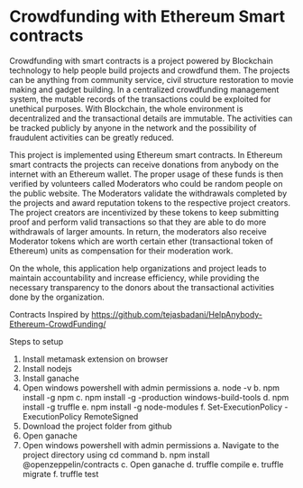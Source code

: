 # Crowdfunding with Ethereum Smart contracts

  Crowdfunding with smart contracts is a project powered by Blockchain technology to help people build projects and crowdfund them. The projects can be anything from community service, civil structure restoration to movie making and gadget building. In a centralized crowdfunding management system, the mutable records of the transactions could be exploited for unethical purposes. With Blockchain, the whole environment is decentralized and the transactional details are immutable. The activities can be tracked publicly by anyone in the network and the possibility of fraudulent activities can be greatly reduced.

  This project is implemented using Ethereum smart contracts. In Ethereum smart contracts the projects can receive donations from anybody on the internet with an Ethereum wallet. The proper usage of these funds is then verified by volunteers called Moderators who could be random people on the public website. The Moderators validate the withdrawals completed by the projects and award reputation tokens to the respective project creators. The project creators are incentivized by these tokens to keep submitting proof and perform valid transactions so that they are able to do more withdrawals of larger amounts. In return, the moderators also receive Moderator tokens which are worth certain ether (transactional token of Ethereum) units as compensation for their moderation work.

  On the whole, this application help organizations and project leads to maintain accountability and increase efficiency, while providing the necessary transparency to the donors about the transactional activities done by the organization.

Contracts Inspired by https://github.com/tejasbadani/HelpAnybody-Ethereum-CrowdFunding/


Steps to setup
1. Install metamask extension on browser
2. Install nodejs
3. Install ganache
4. Open windows powershell with admin permissions
a. node -v
b. npm install -g npm
c. npm install -g -production windows-build-tools
d. npm install -g truffle
e. npm install -g node-modules
f. Set-ExecutionPolicy -ExecutionPolicy RemoteSigned
5. Download the project folder from github
6. Open ganache
7. Open windows powershell with admin permissions
a. Navigate to the project directory using cd command
b. npm install @openzeppelin/contracts
c. Open ganache
d. truffle compile
e. truffle migrate
f. truffle test
